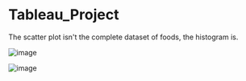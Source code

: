 # Tableau_Project

The scatter plot isn't the complete dataset of foods, the histogram is.

![image](https://user-images.githubusercontent.com/56414953/211957710-ff5354fb-bc15-42fc-9016-7cd1d40201cf.png)

![image](https://user-images.githubusercontent.com/56414953/212112395-e493945e-135f-4112-b5d2-575942a74729.png)
